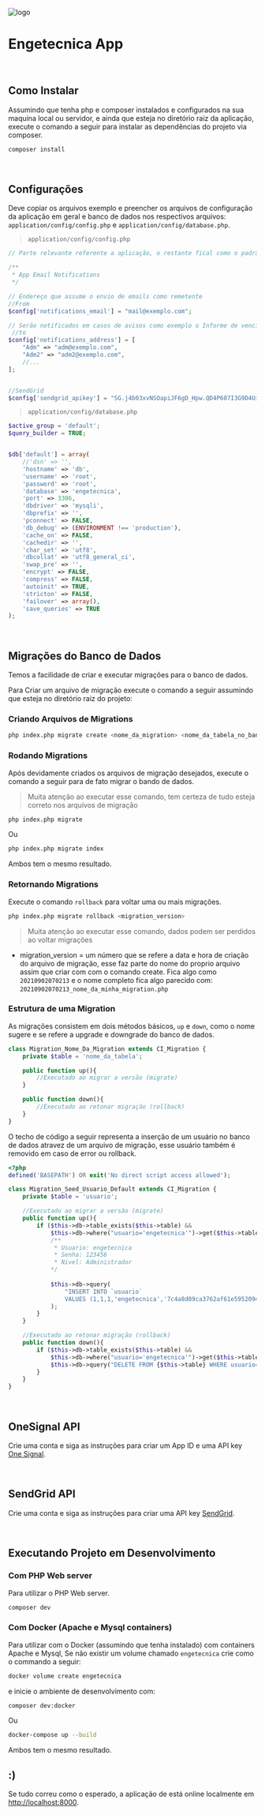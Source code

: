 ![logo](assets/images/icon/logo.png)

# Engetecnica App


<br>

## Como Instalar
Assumindo que tenha php e composer instalados e configurados na sua maquina local ou servidor, e ainda que esteja no diretório raiz da aplicação, execute o comando a seguir para instalar as dependências do projeto via composer.

```bash
composer install
```

<br>

## Configurações
Deve copiar os arquivos exemplo e preencher os arquivos de configuração da aplicação em geral e banco de dados nos respectivos arquivos: 
`application/config/config.php` e `application/config/database.php`.

> `application/config/config.php`

```php
// Parte relevante referente a aplicação, o restante fical como o padrão

/** 
 * App Email Notifications
 */

// Endereço que assume o envio de emails como remetente
//From
$config['notifications_email'] = "mail@exemplo.com";

// Serão notificados em casos de avisos como exemplo o Informe de vencimentos de serviços e seguros e ipva.
 //to 
$config['notifications_address'] = [
    "Adm" => "adm@exemplo.com",
    "Adm2" => "adm2@exemplo.com",
    //...
];


//SendGrid
$config['sendgrid_apikey'] = "SG.j4b03xvNSOapiJF6gD_Hpw.QD4P607I3G9D4UioplkaeTnhCBCIY4nB1eEasSHQRHTE";

```

> `application/config/database.php`

```php
$active_group = 'default';
$query_builder = TRUE;


$db['default'] = array(
	//'dsn'	=> '',
	'hostname' => 'db',
	'username' => 'root',
	'password' => 'root',
	'database' => 'engetecnica',
    'port' => 3306, 
	'dbdriver' => 'mysqli',
	'dbprefix' => '',
	'pconnect' => FALSE,
	'db_debug' => (ENVIRONMENT !== 'production'),
	'cache_on' => FALSE,
	'cachedir' => '',
	'char_set' => 'utf8',
	'dbcollat' => 'utf8_general_ci',
	'swap_pre' => '',
	'encrypt' => FALSE,
	'compress' => FALSE,
	'autoinit' => TRUE,
	'stricton' => FALSE,
	'failover' => array(),
	'save_queries' => TRUE
);
```

<br>

## Migrações do Banco de Dados
Temos a facilidade de criar e executar migrações para o banco de dados.

Para Criar um arquivo de migração execute o comando a seguir assumindo que esteja no diretório raiz do projeto:

### Criando Arquivos de Migrations
```bash
php index.php migrate create <nome_da_migration> <nome_da_tabela_no_banco>
```


### Rodando Migrations
Após devidamente criados os arquivos de migração desejados, execute o comando a seguir para de fato migrar o bando de dados.

> Muita atenção ao executar esse comando, tem certeza de tudo esteja correto nos arquivos de migração

```bash
php index.php migrate
```
Ou

```bash
php index.php migrate index
```
Ambos tem o mesmo resultado.


### Retornando Migrations
Execute o comando `rollback` para voltar uma ou mais migrações.
```bash
php index.php migrate rollback <migration_version>
```
> Muita atenção ao executar esse comando, dados podem ser perdidos ao voltar migrações

* migration_version = um número que se refere a data e hora de criação do arquivo de migração, esse faz parte do nome do proprio arquivo assim que criar com com o comando create.
Fica algo como `20210902070213` e o nome completo fica algo parecido com: `20210902070213_nome_da_minha_migration.php`


### Estrutura de uma Migration
As migrações consistem em dois métodos básicos, `up` e `down`,
como o nome sugere e se refere a upgrade e downgrade do banco de dados.

```php
class Migration_Nome_Da_Migration extends CI_Migration {
	private $table = 'nome_da_tabela';

	public function up(){
        //Executado ao migrar a versão (migrate)
	}

	public function down(){
	    //Executado ao retonar migração (rollback)
	}
}
```

O techo de código a seguir representa a inserção de um usuário no banco de dados atravez de um arquivo de migração, esse usuário também é removido em caso de error ou rollback.

```php
<?php
defined('BASEPATH') OR exit('No direct script access allowed');

class Migration_Seed_Usuario_Default extends CI_Migration {
	private $table = 'usuario';

	//Executado ao migrar a versão (migrate)
	public function up(){
		if ($this->db->table_exists($this->table) && 
            $this->db->where("usuario='engetecnica'")->get($this->table)->num_rows() == 0) {
			/**
			 * Usuario: engetecnica
			 * Senha: 123456
			 * Nivel: Administrador
			*/
			
			$this->db->query(
				"INSERT INTO `usuario` 
				VALUES (1,1,1,'engetecnica','7c4a8d09ca3762af61e59520943dc26494f8941b','2020-08-13 15:58:49',1,'0');"
			);
		}
	}

	//Executado ao retonar migração (rollback)
	public function down(){
		if ($this->db->table_exists($this->table) && 
            $this->db->where("usuario='engetecnica'")->get($this->table)->num_rows() == 1) {
			$this->db->query("DELETE FROM {$this->table} WHERE usuario='engetecnica';");
		}
	}
}
```
 

<br>

## OneSignal API
Crie uma conta e siga as instruções para criar um App ID e uma API key [One Signal](https://app.onesignal.com/apps/825688da-a801-4c3e-9d05-8d643c5af4e7/settings/keys_and_ids).

<br>

## SendGrid API

Crie uma conta e siga as instruções para criar uma API key [SendGrid](https://app.sendgrid.com/settings/api_keys).

<br>

## Executando Projeto em Desenvolvimento
### Com PHP Web server 

Para utilizar o PHP Web server.
```bash
composer dev
```
### Com Docker (Apache e Mysql containers)
Para utilizar com o Docker (assumindo que tenha instalado) com containers Apache e Mysql, Se não existir um volume chamado `engetecnica` crie como o commando a seguir: 

```bash
docker volume create engetecnica
```
e inicie o ambiente de desenvolvimento com:

```bash
composer dev:docker
```
Ou


```bash
docker-compose up --build
```

Ambos tem o mesmo resultado.


## :)

Se tudo correu como o esperado, a aplicação de está online localmente em [http://localhost:8000](http://localhost:8000).